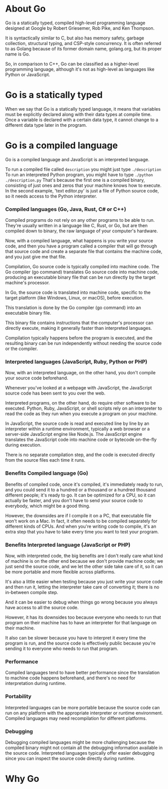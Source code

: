 # About Go

Go is a statically typed, compiled high-level programming language designed at Google by Robert Griesemer, Rob Pike, and Ken Thompson.

It is syntactically similar to C, but also has memory safety, garbage collection, structural typing, and CSP-style concurrency. It is often referred to as Golang because of its former domain name, golang.org, but its proper name is Go.

So, in comparison to C++, Go can be classified as a higher-level programming language, although it's not as high-level as languages like Python or JavaScript.

# Go is a statically typed

When we say that Go is a statically typed language, it means that variables must be explicitly declared along with their data types at compile time. Once a variable is declared with a certain data type, it cannot change to a different data type later in the program.

# Go is a compiled language

Go is a compiled language and JavaScript is an interpreted language.

To run a compiled file called `description` you might just type `./description` To run an interpreted Python program, you might have to type `./python ./description.py` That's because the first one is a compiled binary, consisting of just ones and zeros that your machine knows how to execute. In the second example, 'text editor.py' is just a file of Python source code, so it needs access to the Python interpreter.

### Compiled languages (Go, Java, Rust, C# or C++)

Compiled programs do not rely on any other programs to be able to run. They're usually written in a language like C, Rust, or Go, but are then compiled down to binary, the raw language of your computer's hardware.

Now, with a compiled language, what happens is you write your source code, and then you have a program called a compiler that will go through that source code and create a separate file that contains the machine code, and you just give me that file.

Compilation, Go source code is typically compiled into machine code. The Go compiler (go command) translates Go source code into machine code, producing an executable binary file that can be run directly by the target machine's processor.

In Go, the source code is translated into machine code, specific to the target platform (like Windows, Linux, or macOS), before execution.

This translation is done by the Go compiler (go command) into an executable binary file.

This binary file contains instructions that the computer's processor can directly execute, making it generally faster than interpreted languages.

Compilation typically happens before the program is executed, and the resulting binary can be run independently without needing the source code or the compiler.

### Interpreted languages (JavaScript, Ruby, Python or PHP)

Now, with an interpreted language, on the other hand, you don't compile your source code beforehand.

Whenever you've looked at a webpage with JavaScript, the JavaScript source code has been sent to you over the web.

Interpreted programs, on the other hand, do require other software to be executed. Python, Ruby, JavaScript, or shell scripts rely on an interpreter to read the code as they run when you execute a program on your machine.

In JavaScript, the source code is read and executed line by line by an interpreter within a runtime environment, typically a web browser or a server-side JavaScript engine like Node.js.
The JavaScript engine translates the JavaScript code into machine code or bytecode on-the-fly during execution.

There is no separate compilation step, and the code is executed directly from the source files each time it runs.

### Benefits Compiled language (Go)

Benefits of compiled code, once it's compiled, it's immediately ready to run, and you could send it to a hundred or a thousand or a hundred thousand different people; it's ready to go. It can be optimized for a CPU, so it can actually be faster, and you don't have to send your source code to everybody, which might be a good thing.

However, the downsides are if I compile it on a PC, that executable file won't work on a Mac.
In fact, it often needs to be compiled separately for different kinds of CPUs.
And when you're writing code to compile, it's an extra step that you have to take every time you want to test your program.

### Benefits Interpreted language (JavaScript or PHP)

Now, with interpreted code, the big benefits are I don't really care what kind of machine is on the other end because we don't provide machine code; we just send the source code, and we let the other side take care of it, so it can be more portable and more flexible across platforms.

It's also a little easier when testing because you just write your source code and then run it, letting the interpreter take care of converting it; there is no in-between compile step.

And it can be easier to debug when things go wrong because you always have access to all the source code.

However, it has its downsides too because everyone who needs to run that program on their machine has to have an interpreter for that language on their machine.

It also can be slower because you have to interpret it every time the program is run, and the source code is effectively public because you're sending it to everyone who needs to run that program.

### Performance

Compiled languages tend to have better performance since the translation to machine code happens beforehand, and there's no need for interpretation during runtime.

### Portability

Interpreted languages can be more portable because the source code can run on any platform with the appropriate interpreter or runtime environment. Compiled languages may need recompilation for different platforms.

### Debugging

Debugging compiled languages might be more challenging because the compiled binary might not contain all the debugging information available in the source code. Interpreted languages typically offer easier debugging since you can inspect the source code directly during runtime.

# Why Go
